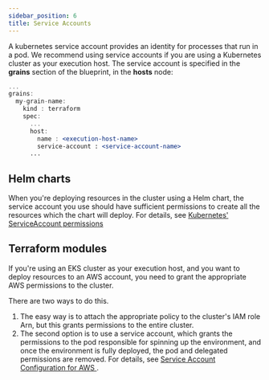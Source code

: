 ```yaml
---
sidebar_position: 6
title: Service Accounts
---
```


A kubernetes service account provides an identity for processes that run in a pod. We recommend using service accounts if you are using a Kubernetes cluster as your execution host. 
The service account is specified in the __grains__ section of the blueprint, in the __hosts__ node:

```jsx title="Blueprint yaml:"
...
grains:
  my-grain-name:
    kind : terraform 
    spec:
      ...
      host:
        name : <execution-host-name>
        service-account : <service-account-name>
      ...
```     

## Helm charts
When you're deploying resources in the cluster using a Helm chart, the service account you use should have sufficient permissions to create all the resources which the chart will deploy. For details, see [Kubernetes' ServiceAccount permissions](https://kubernetes.io/docs/reference/access-authn-authz/rbac/#service-account-permissions)

## Terraform modules

If you're using an EKS cluster as your execution host, and you want to deploy resources to an AWS account, you need to grant the appropriate AWS permissions to the cluster. 

There are two ways to do this. 
1. The easy way is to attach the appropriate policy to the cluster's IAM role Arn, but this grants permissions to the entire cluster. 
2. The second option is to use a service account, which grants the permissions to the pod responsible for spinning up the environment, and once the environment is fully deployed, the pod and delegated permissions are removed. For details, see [Service Account Configuration for AWS
](/blueprint-designer-guide/service-accounts-for-aws).
